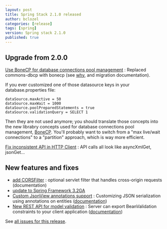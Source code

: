 ```yaml
---
layout: post
title: Spring Stack 2.1.0 released
author: bclozel
categories: [release]
tags: [spring]
version: Spring stack 2.1.0
published: true
---
```


## Upgrade from 2.0.0

[Use BoneCP for database connections pool management](https://github.com/resthub/resthub-spring-stack/pull/170) : Replaced commons-dbcp with bonecp (see [why](https://github.com/resthub/resthub-spring-stack/issues/155), and migration documentation).

If you ever customized one of those datasource keys in your database.properties file:

```
dataSource.maxActive = 50
dataSource.maxWait = 1000
dataSource.poolPreparedStatements = true
dataSource.validationQuery = SELECT 1
```

Then they are not used anymore; you should translate those concepts into the new librabry concepts used for database connections pool management, [BoneCP](http://jolbox.com/). You'll probably want to switch from a "max live/wait connections" to a "partition" approach, which is way more efficient.

[Fix inconsistent API in HTTP Client](https://github.com/resthub/resthub-spring-stack/pull/161) : API calls all look like asyncXmlGet, jsonGet...

## New features and fixes

* [add CORSFilter](https://github.com/resthub/resthub-spring-stack/pull/171) : optional servlet filter that handles cross-origin requests (documentation)
* [update to Spring Framework 3.2GA](https://github.com/resthub/resthub-spring-stack/issues/138)
* [Custom JsonView annotations support](https://github.com/resthub/resthub-spring-stack/issues/154) : Customizing JSON serialization using annotations on entities ([documentation](http://resthub.org/spring-stack.html#custom-json-views))
* [New REST API for model validation](https://github.com/resthub/resthub-spring-stack/pull/166) : Server can export BeanValidation constraints to your client application ([documentation](http://resthub.org/spring-stack.html#validation-api))

See [all issues for this release](https://github.com/resthub/resthub-spring-stack/issues?milestone=14&page=1&state=closed).